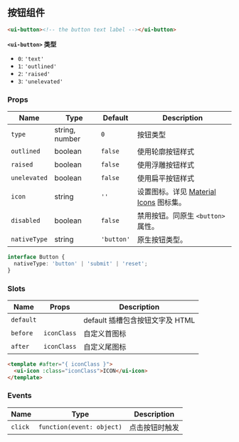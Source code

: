## 按钮组件

```html
<ui-button><!-- the button text label --></ui-button>
```

**`<ui-button>` 类型**

- `0`: `'text'`
- `1`: `'outlined'`
- `2`: `'raised'`
- `3`: `'unelevated'`

### Props

| Name         | Type           | Default    | Description                                        |
| ------------ | -------------- | ---------- | -------------------------------------------------- |
| `type`       | string, number | `0`        | 按钮类型                                           |
| `outlined`   | boolean        | `false`    | 使用轮廓按钮样式                                   |
| `raised`     | boolean        | `false`    | 使用浮雕按钮样式                                   |
| `unelevated` | boolean        | `false`    | 使用扁平按钮样式                                   |
| `icon`       | string         | `''`       | 设置图标。详见 [Material Icons](/#/icons) 图标集。 |
| `disabled`   | boolean        | `false`    | 禁用按钮。同原生 `<button>` 属性。                 |
| `nativeType` | string         | `'button'` | 原生按钮类型。                                     |

```ts
interface Button {
  nativeType: 'button' | 'submit' | 'reset';
}
```

### Slots

| Name      | Props       | Description                     |
| --------- | ----------- | ------------------------------- |
| `default` |             | default 插槽包含按钮文字及 HTML |
| `before`  | `iconClass` | 自定义首图标                    |
| `after`   | `iconClass` | 自定义尾图标                    |

```html
<template #after="{ iconClass }">
  <ui-icon :class="iconClass">ICON</ui-icon>
</template>
```

### Events

| Name    | Type                      | Description    |
| ------- | ------------------------- | -------------- |
| `click` | `function(event: object)` | 点击按钮时触发 |
